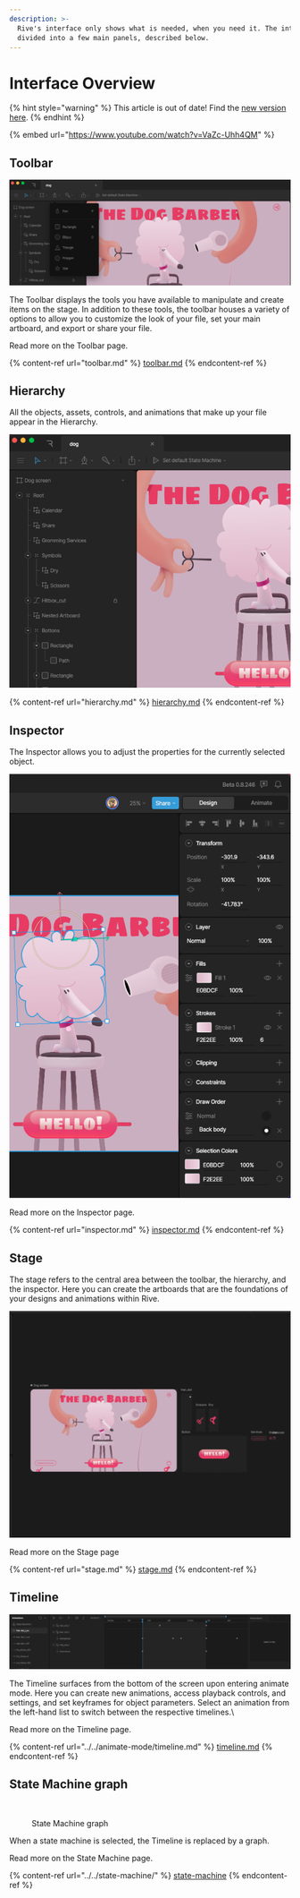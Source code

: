 ```yaml
---
description: >-
  Rive's interface only shows what is needed, when you need it. The interface is
  divided into a few main panels, described below.
---
```


# Interface Overview

{% hint style="warning" %}
This article is out of date! Find the [new version here](https://rive.app/community/doc/overview/docxUpEVGsr5).
{% endhint %}

{% embed url="https://www.youtube.com/watch?v=VaZc-Uhh4QM" %}

## Toolbar

![](<../../../.gitbook/assets/Screen Shot 2023-03-29 at 12.25.22 PM.png>)

The Toolbar displays the tools you have available to manipulate and create items on the stage. In addition to these tools, the toolbar houses a variety of options to allow you to customize the look of your file, set your main artboard, and export or share your file.

Read more on the Toolbar page.

{% content-ref url="toolbar.md" %}
[toolbar.md](toolbar.md)
{% endcontent-ref %}

## **Hierarchy**

All the objects, assets, controls, and animations that make up your file appear in the Hierarchy.

![](<../../../.gitbook/assets/Screen Shot 2023-03-29 at 12.26.58 PM.png>)

{% content-ref url="hierarchy.md" %}
[hierarchy.md](hierarchy.md)
{% endcontent-ref %}

## **Inspector**

The Inspector allows you to adjust the properties for the currently selected object.

![](<../../../.gitbook/assets/Screen Shot 2023-03-29 at 12.40.06 PM.png>)

Read more on the Inspector page.

{% content-ref url="inspector.md" %}
[inspector.md](inspector.md)
{% endcontent-ref %}

## **Stage**

The stage refers to the central area between the toolbar, the hierarchy, and the inspector. Here you can create the artboards that are the foundations of your designs and animations within Rive.

![](<../../../.gitbook/assets/Screen Shot 2023-03-29 at 12.41.58 PM.png>)

Read more on the Stage page

{% content-ref url="stage.md" %}
[stage.md](stage.md)
{% endcontent-ref %}

## **Timeline**

![](<../../../.gitbook/assets/Screen Shot 2023-03-29 at 12.44.19 PM.png>)

The Timeline surfaces from the bottom of the screen upon entering animate mode. Here you can create new animations, access playback controls, and settings, and set keyframes for object parameters. Select an animation from the left-hand list to switch between the respective timelines.\


Read more on the Timeline page.

{% content-ref url="../../animate-mode/timeline.md" %}
[timeline.md](../../animate-mode/timeline.md)
{% endcontent-ref %}

## State Machine graph

<figure><img src="../../../.gitbook/assets/CleanShot 2022-08-30 at 21.16.30@2x.png" alt=""><figcaption><p>State Machine graph</p></figcaption></figure>

When a state machine is selected, the Timeline is replaced by a graph.

Read more on the State Machine page.

{% content-ref url="../../state-machine/" %}
[state-machine](../../state-machine/)
{% endcontent-ref %}
